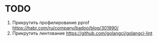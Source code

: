 
TODO
====


1. Прикрутить профилирование pprof https://habr.com/ru/company/badoo/blog/301990/
2. Прикрутить линтование https://github.com/golangci/golangci-lint
